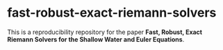 # fast-robust-exact-riemann-solvers
This is a reproducibility repository for the paper **Fast, Robust, Exact Riemann Solvers for the Shallow Water and Euler Equations**.
